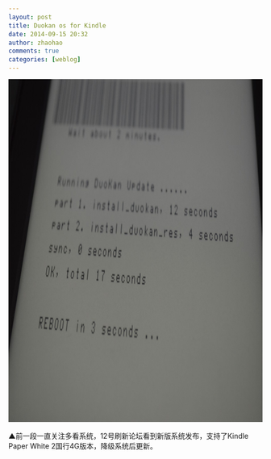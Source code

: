 ```yaml
---
layout: post
title: Duokan os for Kindle
date: 2014-09-15 20:32
author: zhaohao
comments: true
categories: [weblog]
---
```

<a href="/Media/Nikon-2014-09-12-13-48-32.jpg"><img src="/Media/Nikon-2014-09-12-13-48-32.jpg" alt="Nikon 2014-09-12 13-48-32" width="1024" height="680" /></a>

▲前一段一直关注多看系统，12号刷新论坛看到新版系统发布，支持了Kindle Paper White 2国行4G版本，降级系统后更新。
